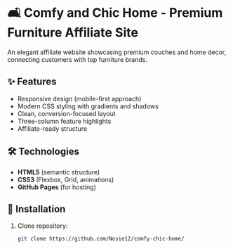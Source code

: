 # 🛋️ Comfy and Chic Home - Premium Furniture Affiliate Site


An elegant affiliate website showcasing premium couches and home decor, connecting customers with top furniture brands.

## ✨ Features
- Responsive design (mobile-first approach)
- Modern CSS styling with gradients and shadows
- Clean, conversion-focused layout
- Three-column feature highlights
- Affiliate-ready structure

## 🛠️ Technologies
- **HTML5** (semantic structure)
- **CSS3** (Flexbox, Grid, animations)
- **GitHub Pages** (for hosting)



## 🔧 Installation
1. Clone repository:
   ```bash
   git clone https://github.com/Nosie12/comfy-chic-home/

